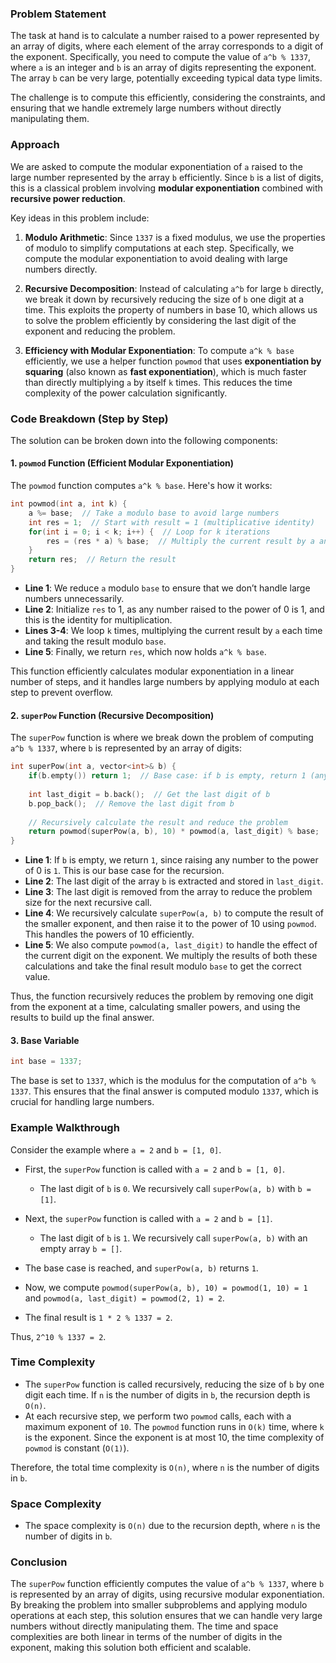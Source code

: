 ### Problem Statement

The task at hand is to calculate a number raised to a power represented by an array of digits, where each element of the array corresponds to a digit of the exponent. Specifically, you need to compute the value of `a^b % 1337`, where `a` is an integer and `b` is an array of digits representing the exponent. The array `b` can be very large, potentially exceeding typical data type limits.

The challenge is to compute this efficiently, considering the constraints, and ensuring that we handle extremely large numbers without directly manipulating them. 

### Approach

We are asked to compute the modular exponentiation of `a` raised to the large number represented by the array `b` efficiently. Since `b` is a list of digits, this is a classical problem involving **modular exponentiation** combined with **recursive power reduction**.

Key ideas in this problem include:

1. **Modulo Arithmetic**: Since `1337` is a fixed modulus, we use the properties of modulo to simplify computations at each step. Specifically, we compute the modular exponentiation to avoid dealing with large numbers directly.
  
2. **Recursive Decomposition**: Instead of calculating `a^b` for large `b` directly, we break it down by recursively reducing the size of `b` one digit at a time. This exploits the property of numbers in base 10, which allows us to solve the problem efficiently by considering the last digit of the exponent and reducing the problem.

3. **Efficiency with Modular Exponentiation**: To compute `a^k % base` efficiently, we use a helper function `powmod` that uses **exponentiation by squaring** (also known as **fast exponentiation**), which is much faster than directly multiplying `a` by itself `k` times. This reduces the time complexity of the power calculation significantly.

### Code Breakdown (Step by Step)

The solution can be broken down into the following components:

#### 1. `powmod` Function (Efficient Modular Exponentiation)

The `powmod` function computes `a^k % base`. Here's how it works:

```cpp
int powmod(int a, int k) {
    a %= base;  // Take a modulo base to avoid large numbers
    int res = 1;  // Start with result = 1 (multiplicative identity)
    for(int i = 0; i < k; i++) {  // Loop for k iterations
        res = (res * a) % base;  // Multiply the current result by a and take modulo
    }
    return res;  // Return the result
}
```

- **Line 1**: We reduce `a` modulo `base` to ensure that we don’t handle large numbers unnecessarily.
- **Line 2**: Initialize `res` to 1, as any number raised to the power of 0 is 1, and this is the identity for multiplication.
- **Lines 3-4**: We loop `k` times, multiplying the current result by `a` each time and taking the result modulo `base`.
- **Line 5**: Finally, we return `res`, which now holds `a^k % base`.

This function efficiently calculates modular exponentiation in a linear number of steps, and it handles large numbers by applying modulo at each step to prevent overflow.

#### 2. `superPow` Function (Recursive Decomposition)

The `superPow` function is where we break down the problem of computing `a^b % 1337`, where `b` is represented by an array of digits:

```cpp
int superPow(int a, vector<int>& b) {
    if(b.empty()) return 1;  // Base case: if b is empty, return 1 (any number to the power of 0 is 1)
    
    int last_digit = b.back();  // Get the last digit of b
    b.pop_back();  // Remove the last digit from b
    
    // Recursively calculate the result and reduce the problem
    return powmod(superPow(a, b), 10) * powmod(a, last_digit) % base;
}
```

- **Line 1**: If `b` is empty, we return `1`, since raising any number to the power of 0 is `1`. This is our base case for the recursion.
- **Line 2**: The last digit of the array `b` is extracted and stored in `last_digit`.
- **Line 3**: The last digit is removed from the array to reduce the problem size for the next recursive call.
- **Line 4**: We recursively calculate `superPow(a, b)` to compute the result of the smaller exponent, and then raise it to the power of 10 using `powmod`. This handles the powers of 10 efficiently.
- **Line 5**: We also compute `powmod(a, last_digit)` to handle the effect of the current digit on the exponent. We multiply the results of both these calculations and take the final result modulo `base` to get the correct value.

Thus, the function recursively reduces the problem by removing one digit from the exponent at a time, calculating smaller powers, and using the results to build up the final answer.

#### 3. Base Variable

```cpp
int base = 1337;
```

The base is set to `1337`, which is the modulus for the computation of `a^b % 1337`. This ensures that the final answer is computed modulo `1337`, which is crucial for handling large numbers.

### Example Walkthrough

Consider the example where `a = 2` and `b = [1, 0]`.

- First, the `superPow` function is called with `a = 2` and `b = [1, 0]`.
  - The last digit of `b` is `0`. We recursively call `superPow(a, b)` with `b = [1]`.
  
- Next, the `superPow` function is called with `a = 2` and `b = [1]`.
  - The last digit of `b` is `1`. We recursively call `superPow(a, b)` with an empty array `b = []`.
  
- The base case is reached, and `superPow(a, b)` returns `1`.
  
- Now, we compute `powmod(superPow(a, b), 10) = powmod(1, 10) = 1` and `powmod(a, last_digit) = powmod(2, 1) = 2`.

- The final result is `1 * 2 % 1337 = 2`.

Thus, `2^10 % 1337 = 2`.

### Time Complexity

- The `superPow` function is called recursively, reducing the size of `b` by one digit each time. If `n` is the number of digits in `b`, the recursion depth is `O(n)`.
- At each recursive step, we perform two `powmod` calls, each with a maximum exponent of `10`. The `powmod` function runs in `O(k)` time, where `k` is the exponent. Since the exponent is at most 10, the time complexity of `powmod` is constant (`O(1)`).
  
Therefore, the total time complexity is `O(n)`, where `n` is the number of digits in `b`.

### Space Complexity

- The space complexity is `O(n)` due to the recursion depth, where `n` is the number of digits in `b`.

### Conclusion

The `superPow` function efficiently computes the value of `a^b % 1337`, where `b` is represented by an array of digits, using recursive modular exponentiation. By breaking the problem into smaller subproblems and applying modulo operations at each step, this solution ensures that we can handle very large numbers without directly manipulating them. The time and space complexities are both linear in terms of the number of digits in the exponent, making this solution both efficient and scalable.